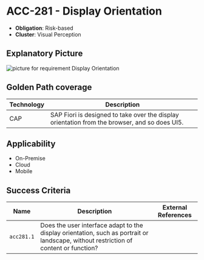 # ACC-281 - Display Orientation

- **Obligation**: Risk-based
- **Cluster**: Visual Perception


## Explanatory Picture
![picture for requirement Display Orientation](../../pictures/acc281-eyecatcher.png "picture for requirement Display Orientation")


## Golden Path coverage

| Technology | Description | 
| ----- | ---------- | 
| CAP | SAP Fiori is designed to take over the display orientation from the browser, and so does UI5. | |



## Applicability

- On-Premise
- Cloud
- Mobile



## Success Criteria

| Name | Description | External References |
| ----- | ---------- | ------------------- |
| `acc281.1` | Does the user interface adapt to the display orientation, such as portrait or landscape, without restriction of content or function? | |

